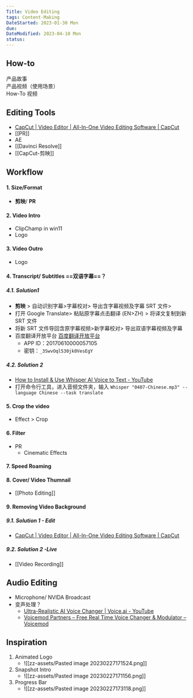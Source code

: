 ```yaml
---
Title: Video Editing
tags: Content-Making
DateStarted: 2023-01-30 Mon
due:
DateModified: 2023-04-10 Mon
status:
---
```


## How-to

产品故事  
产品视频（使用场景）  
How-To 视频

## Editing Tools

- [CapCut | Video Editor | All-In-One Video Editing Software | CapCut](https://www.capcut.com/editor?article_title=&article_type=&from_page=article_page&__action_from=page_header&enter_from=signup&__from_page=work_space&scenario=youtube_ads)
- [[PR]]
- AE
- [[Davinci Resolve]]
- [[CapCut-剪映]]

## Workflow

#### 1. Size/Format

- **剪映**/ **PR**

#### 2. Video Intro

- ClipChamp in win11
- Logo

#### 3. Video Outro

- Logo

#### 4. Transcript/ Subtitles ==双语字幕==？

##### 4.1. Solution1

- **剪映** > 自动识别字幕>字幕校对> 导出含字幕视频及字幕 SRT 文件>
- 打开 Google Translate> 粘贴原字幕点击翻译 (EN>ZH) > 将译文复制到新 SRT 文件
- 将新 SRT 文件导回含原字幕视频>新字幕校对> 导出双语字幕视频及字幕
- 百度翻译开放平台 [百度翻译开放平台](http://api.fanyi.baidu.com/)
  - APP ID：20170610000057105
  - 密钥：`_3SwvOql530jk0VesEgY`

##### 4.2. Solution 2

- [How to Install & Use Whisper AI Voice to Text - YouTube](https://www.youtube.com/watch?v=ABFqbY_rmEk)
- 打开命令行工具，进入音频文件夹，输入 `Whisper "0407-Chinese.mp3" --language Chinese --task translate`

#### 5. Crop the video

- Effect > Crop

#### 6. Filter

- PR
  - Cinematic Effects

#### 7. Speed Roaming

#### 8. Cover/ Video Thumnail

- [[Photo Editing]]

#### 9. Removing Video Background

##### 9.1. Solution 1 - Edit

- [CapCut | Video Editor | All-In-One Video Editing Software | CapCut](https://www.capcut.com/editor?article_title=&article_type=&from_page=article_page&__action_from=page_header&enter_from=signup&__from_page=work_space&scenario=youtube_ads)

##### 9.2. Solution 2 -Live

- [[Video Recording]]

## Audio Editing

- Microphone/ NVIDA Broadcast
- 变声处理？
  - [Ultra-Realistic AI Voice Changer | Voice.ai - YouTube](https://www.youtube.com/watch?v=nb3R30b-uhc)
  - [Voicemod Partners – Free Real Time Voice Changer & Modulator – Voicemod](https://www.voicemod.net/voicemod-partners/?utm_source=VMAMBASSADORS&utm_campaign=6023c486c498e&refn=Kevin+Stratvert&tracking_id=SC16IH4INkCsskrPPT8mTkyaomoWKdJE)

## Inspiration

1. Animated Logo
   - ![[zz-assets/Pasted image 20230227171524.png]]
2. Snapshot Intro
   - ![[zz-assets/Pasted image 20230227171156.png]]
3. Progress Bar
   - ![[zz-assets/Pasted image 20230227173118.png]]

